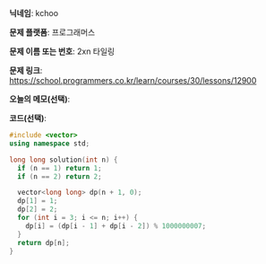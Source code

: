 **닉네임**: kchoo

**문제 플랫폼**: 프로그래머스

**문제 이름 또는 번호**: 2xn 타일링

**문제 링크**: https://school.programmers.co.kr/learn/courses/30/lessons/12900

**오늘의 메모(선택)**: 

**코드(선택)**: 

```c++
#include <vector>
using namespace std;

long long solution(int n) {
  if (n == 1) return 1;
  if (n == 2) return 2;

  vector<long long> dp(n + 1, 0);
  dp[1] = 1;
  dp[2] = 2;
  for (int i = 3; i <= n; i++) {
    dp[i] = (dp[i - 1] + dp[i - 2]) % 1000000007;
  }
  return dp[n];
}
```
